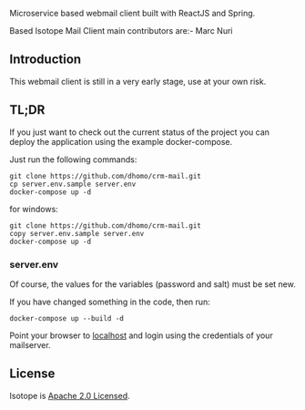 
Microservice based webmail client built with ReactJS and Spring.

Based Isotope Mail Client main contributors are:- Marc Nuri

## Introduction

This webmail client is still in a very early stage, use at your own risk.

## TL;DR

If you just want to check out the current status of the project you can deploy the application
using the example docker-compose.

Just run the following commands:

```
git clone https://github.com/dhomo/crm-mail.git
cp server.env.sample server.env
docker-compose up -d
```
for windows:
```
git clone https://github.com/dhomo/crm-mail.git
copy server.env.sample server.env
docker-compose up -d
```

### server.env 
Of course, the values for the variables (password and salt) must be set new.


If you have changed something in the code, then run:

```
docker-compose up --build -d
```

Point your browser to [localhost](http://localhost) and login using the credentials of your mailserver.

## License

Isotope is [Apache 2.0 Licensed](./LICENSE).

